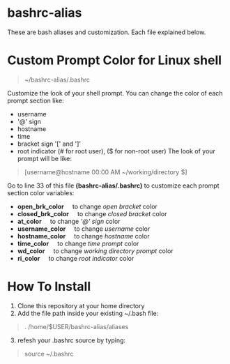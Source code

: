 # bashrc-alias

These are bash aliases and customization. Each file explained below.

# Custom Prompt Color for Linux shell
> ~/bashrc-alias/.bashrc

Customize the look of your shell prompt.
You can change the color of each prompt section like:
- username
- '@' sign
- hostname
- time
- bracket sign '[' and ']'
- root indicator (# for root user), ($ for non-root user)
The look of your prompt will be like:
> [username@hostname 00:00 AM ~/working/directory $]

Go to line 33 of this file <b>(bashrc-alias/.bashrc)</b> to customize each prompt section color variables:

- <b>open_brk_color</b>&nbsp;&nbsp;&nbsp;&nbsp;&nbsp;to change <i>open bracket</i> color
- <b>closed_brk_color</b>&nbsp;&nbsp;&nbsp;&nbsp;&nbsp;to change <i>closed bracket</i> color
- <b>at_color</b>&nbsp;&nbsp;&nbsp;&nbsp;&nbsp;to change <i>'@' sign</i> color
- <b>username_color</b>&nbsp;&nbsp;&nbsp;&nbsp;&nbsp;to change <i>username</i> color
- <b>hostname_color</b>&nbsp;&nbsp;&nbsp;&nbsp;&nbsp;to change <i>hostname</i> color
- <b>time_color</b>&nbsp;&nbsp;&nbsp;&nbsp;&nbsp;to change <i>time prompt</i> color
- <b>wd_color</b>&nbsp;&nbsp;&nbsp;&nbsp;&nbsp;to change <i>working directory prompt</i> color
- <b>ri_color</b>&nbsp;&nbsp;&nbsp;&nbsp;&nbsp;to change <i>root indicator</i> color

# How To Install
1. Clone this repository at your home directory
2. Add the file path inside your existing ~/.bash file:
> . /home/$USER/bashrc-alias/aliases
3. refesh your .bashrc source by typing:
> source ~/.bashrc
